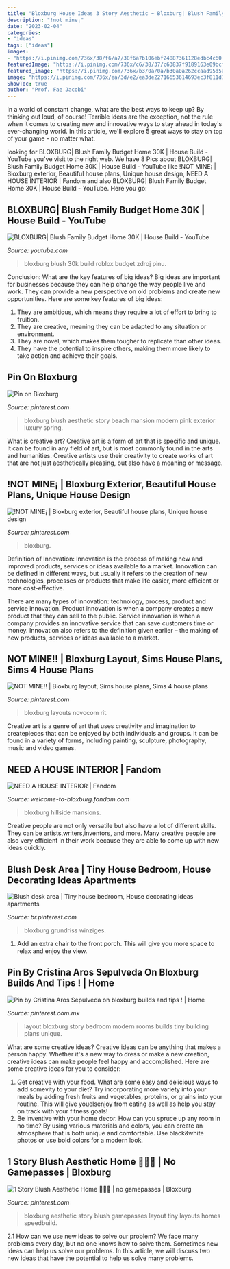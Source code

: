 ```yaml
---
title: "Bloxburg House Ideas 3 Story Aesthetic ~ Bloxburg| Blush Family Budget Home 30k"
description: "!not mine¡"
date: "2023-02-04"
categories:
- "ideas"
tags: ["ideas"]
images:
- "https://i.pinimg.com/736x/38/f6/a7/38f6a7b106ebf24887361128edbc4c60.jpg"
featuredImage: "https://i.pinimg.com/736x/c6/38/37/c63837f9189163e09bcf5f049f4e82ad.jpg"
featured_image: "https://i.pinimg.com/736x/b3/0a/0a/b30a0a262ccaad95d5a70dcdb1caefea.jpg"
image: "https://i.pinimg.com/736x/ea/3d/e2/ea3de22716653614693ec3f811d7c0c9.jpg"
ShowToc: true
author: "Prof. Fae Jacobi"
---
```



In a world of constant change, what are the best ways to keep up? By thinking out loud, of course! Terrible ideas are the exception, not the rule when it comes to creating new and innovative ways to stay ahead in today's ever-changing world. In this article, we'll explore 5 great ways to stay on top of your game - no matter what.

	

		
looking for BLOXBURG| Blush Family Budget Home 30K | House Build - YouTube you've visit to the right web. We have 8 Pics about BLOXBURG| Blush Family Budget Home 30K | House Build - YouTube like !NOT MINE¡ | Bloxburg exterior, Beautiful house plans, Unique house design, NEED A HOUSE INTERIOR | Fandom and also BLOXBURG| Blush Family Budget Home 30K | House Build - YouTube. Here you go:
		
    
## BLOXBURG| Blush Family Budget Home 30K | House Build - YouTube

<img loading=lazy src="https://i.ytimg.com/vi/ENKvsirKFoY/maxresdefault.jpg" onerror="this.onerror=null;this.src='https://tse3.mm.bing.net/th?id=OIP.U_ww6dod4U7mcplU01RRggHaEK&amp;pid=15.1';" alt="BLOXBURG| Blush Family Budget Home 30K | House Build - YouTube">

_Source: youtube.com_

>bloxburg blush 30k build roblox budget zdroj pinu. 

	

Conclusion: What are the key features of big ideas?
Big ideas are important for businesses because they can help change the way people live and work. They can provide a new perspective on old problems and create new opportunities. Here are some key features of big ideas: 
1. They are ambitious, which means they require a lot of effort to bring to fruition. 
2. They are creative, meaning they can be adapted to any situation or environment. 
3. They are novel, which makes them tougher to replicate than other ideas. 
4. They have the potential to inspire others, making them more likely to take action and achieve their goals.

    
## Pin On Bloxburg

<img loading=lazy src="https://i.pinimg.com/736x/7c/d7/ac/7cd7acccca9c2d7fb547b5489ef095ae.jpg" onerror="this.onerror=null;this.src='https://tse4.mm.bing.net/th?id=OIP.ikxaUVpc9f6-we-pqpoyQwHaFj&amp;pid=15.1';" alt="Pin on Bloxburg">

_Source: pinterest.com_

>bloxburg blush aesthetic story beach mansion modern pink exterior luxury spring. 

	

What is creative art?
Creative art is a form of art that is specific and unique. It can be found in any field of art, but is most commonly found in the arts and humanities. Creative artists use their creativity to create works of art that are not just aesthetically pleasing, but also have a meaning or message.

    
## !NOT MINE¡ | Bloxburg Exterior, Beautiful House Plans, Unique House Design

<img loading=lazy src="https://i.pinimg.com/736x/ea/3d/e2/ea3de22716653614693ec3f811d7c0c9.jpg" onerror="this.onerror=null;this.src='https://tse3.mm.bing.net/th?id=OIP.Jq63CiH6USQmAHLOb6Qs9wHaEF&amp;pid=15.1';" alt="!NOT MINE¡ | Bloxburg exterior, Beautiful house plans, Unique house design">

_Source: pinterest.com_

>bloxburg. 

	

Definition of Innovation:
Innovation is the process of making new and improved products, services or ideas available to a market. Innovation can be defined in different ways, but usually it refers to the creation of new technologies, processes or products that make life easier, more efficient or more cost-effective.

There are many types of innovation: technology, process, product and service innovation. Product innovation is when a company creates a new product that they can sell to the public. Service innovation is when a company provides an innovative service that can save customers time or money. Innovation also refers to the definition given earlier – the making of new products, services or ideas available to a market.

    
## NOT MINE!! | Bloxburg Layout, Sims House Plans, Sims 4 House Plans

<img loading=lazy src="https://i.pinimg.com/736x/c6/38/37/c63837f9189163e09bcf5f049f4e82ad.jpg" onerror="this.onerror=null;this.src='https://tse4.mm.bing.net/th?id=OIP.UJS6p09s0iVK5TjzPLN1kwHaFq&amp;pid=15.1';" alt="NOT MINE!! | Bloxburg layout, Sims house plans, Sims 4 house plans">

_Source: pinterest.com_

>bloxburg layouts novocom rit. 

	

Creative art is a genre of art that uses creativity and imagination to createpieces that can be enjoyed by both individuals and groups. It can be found in a variety of forms, including painting, sculpture, photography, music and video games.

    
## NEED A HOUSE INTERIOR | Fandom

<img loading=lazy src="https://static.wikia.nocookie.net/f193db59-65f6-4279-97bc-b032e4c6a1c8" onerror="this.onerror=null;this.src='https://tse4.mm.bing.net/th?id=OIP.mCegcaUxGZDLTVItSukifAHaEK&amp;pid=15.1';" alt="NEED A HOUSE INTERIOR | Fandom">

_Source: welcome-to-bloxburg.fandom.com_

>bloxburg hillside mansions. 

	

Creative people are not only versatile but also have a lot of different skills. They can be artists,writers,inventors, and more. Many creative people are also very efficient in their work because they are able to come up with new ideas quickly.

    
## Blush Desk Area | Tiny House Bedroom, House Decorating Ideas Apartments

<img loading=lazy src="https://i.pinimg.com/736x/38/f6/a7/38f6a7b106ebf24887361128edbc4c60.jpg" onerror="this.onerror=null;this.src='https://tse2.mm.bing.net/th?id=OIP.__m2eVBjOgWPTO3T_YE9vQHaEF&amp;pid=15.1';" alt="Blush desk area | Tiny house bedroom, House decorating ideas apartments">

_Source: br.pinterest.com_

>bloxburg grundriss winziges. 

	

1. Add an extra chair to the front porch. This will give you more space to relax and enjoy the view. 

    
## Pin By Cristina Aros Sepulveda On Bloxburg Builds And Tips ! | Home

<img loading=lazy src="https://i.pinimg.com/736x/12/8d/1b/128d1b99f71183b0bbfc091efce4a87d.jpg" onerror="this.onerror=null;this.src='https://tse4.mm.bing.net/th?id=OIP.ePT9Kt-xu3MGvwot7GacKwHaD6&amp;pid=15.1';" alt="Pin by Cristina Aros Sepulveda on bloxburg builds and tips ! | Home">

_Source: pinterest.com.mx_

>layout bloxburg story bedroom modern rooms builds tiny building plans unique. 

	

What are some creative ideas?
Creative ideas can be anything that makes a person happy. Whether it's a new way to dress or make a new creation, creative ideas can make people feel happy and accomplished. Here are some creative ideas for you to consider: 
1. Get creative with your food. What are some easy and delicious ways to add somevity to your diet? Try incorporating more variety into your meals by adding fresh fruits and vegetables, proteins, or grains into your routine. This will give youelsenjoy from eating as well as help you stay on track with your fitness goals! 
2. Be inventive with your home decor. How can you spruce up any room in no time? By using various materials and colors, you can create an atmosphere that is both unique and comfortable. Use black&white photos or use bold colors for a modern look.

    
## 1 Story Blush Aesthetic Home 🧚🏻‍♀️ | No Gamepasses | Bloxburg

<img loading=lazy src="https://i.pinimg.com/736x/b3/0a/0a/b30a0a262ccaad95d5a70dcdb1caefea.jpg" onerror="this.onerror=null;this.src='https://tse3.mm.bing.net/th?id=OIP.edD7AySn2LfAoLSWlSWvFQHaEK&amp;pid=15.1';" alt="1 Story Blush Aesthetic Home 🧚🏻‍♀️ | no gamepasses | Bloxburg">

_Source: pinterest.com_

>bloxburg aesthetic story blush gamepasses layout tiny layouts homes speedbuild. 

	

2.1 How can we use new ideas to solve our problem?
We face many problems every day, but no one knows how to solve them. Sometimes new ideas can help us solve our problems. In this article, we will discuss two new ideas that have the potential to help us solve many problems.

